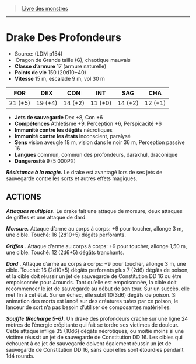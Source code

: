 ﻿> [Livre des monstres](tome_of_beasts.md)

---

# Drake Des Profondeurs

- Source: (LDM p154)
-  Dragon de Grande taille (G), chaotique mauvais
- **Classe d’armure** 17 (armure naturelle)
- **Points de vie** 150 (20d10+40)
- **Vitesse** 15 m, escalade 9 m, vol 30 m

|FOR|DEX|CON|INT|SAG|CHA|
|---|---|---|---|---|---|
|21 (+5)|19 (+4)|14 (+2)|11 (+0)|14 (+2)|12 (+1)|

- **Jets de sauvegarde** Dex +8, Con +6
- **Compétences** Athlétisme +9, Perception +6, Perspicacité +6
- **Immunité contre les dégâts** nécrotiques
- **Immunité contre les états** inconscient, paralysé
- **Sens** vision aveugle 18 m, vision dans le noir 36 m, Perception passive 16
- **Langues** commun, commun des profondeurs, darakhul, draconique
- **Dangerosité** 9 (5 000PX)

**_Résistance à la magie._** Le drake est avantagé lors de ses jets de sauvegarde contre les sorts et autres effets magiques.

## ACTIONS

**_Attaques multiples._** Le drake fait une attaque de morsure, deux attaques de griffes et une attaque de dard.

**_Morsure._** Attaque d’arme au corps à corps: +9 pour toucher, allonge 3 m, une cible. Touché: 16 (2d10+5) dégâts perforants.

**_Griffes_** . Attaque d’arme au corps à corps: +9 pour toucher, allonge 1,50 m, une cible. Touché: 12 (2d6+5) dégâts tranchants.

**_Dard_** . Attaque d’arme au corps à corps: +9 pour toucher, allonge 3 m, une cible. Touché: 16 (2d10+5) dégâts perforants plus 7 (2d6) dégâts de poison, et la cible doit réussir un jet de sauvegarde de Constitution DD 16 ou être empoisonnée pour 4rounds. Tant qu’elle est empoisonnée, la cible doit recommencer le jet de sauvegarde au début de son tour. Sur un succès, elle met fin à cet état. Sur un échec, elle subit 10(3d6) dégâts de poison. Si animation des morts est lancé sur des créatures tuées par ce poison, le lanceur de sort n’a pas besoin d’utiliser de composantes matérielles.

**_Souffle (Recharge 5–6)._** Un drake des profondeurs crache sur une ligne 24 mètres de l’énergie crépitante qui fait se tordre ses victimes de douleur. Cette attaque inflige 35 (10d6) dégâts nécrotiques, ou moitié moins si une victime réussit un jet de sauvegarde de Constitution DD 16. Les cibles qui échouent à ce jet de sauvegarde doivent également réussir un jet de sauvegarde de Constitution DD 16, sans quoi elles sont étourdies pendant 1d4 rounds.

